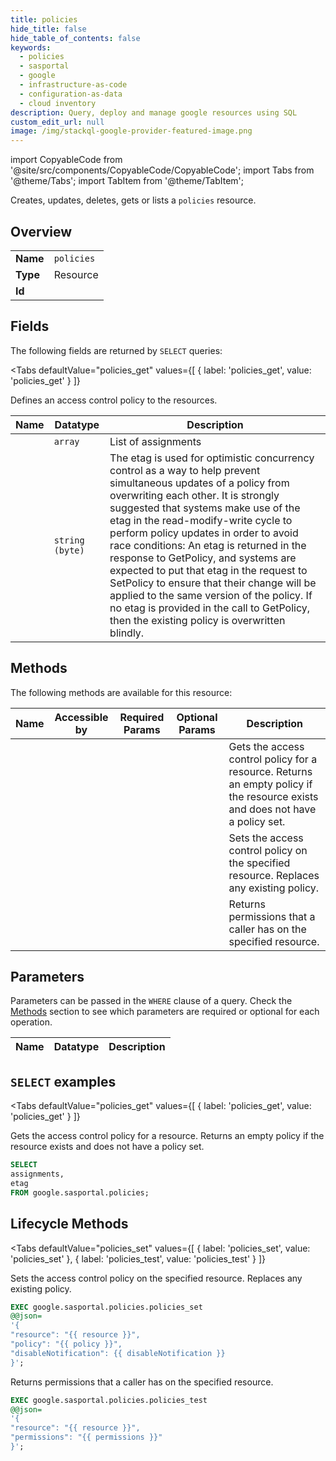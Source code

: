 ```yaml
--- 
title: policies
hide_title: false
hide_table_of_contents: false
keywords:
  - policies
  - sasportal
  - google
  - infrastructure-as-code
  - configuration-as-data
  - cloud inventory
description: Query, deploy and manage google resources using SQL
custom_edit_url: null
image: /img/stackql-google-provider-featured-image.png
---
```


import CopyableCode from '@site/src/components/CopyableCode/CopyableCode';
import Tabs from '@theme/Tabs';
import TabItem from '@theme/TabItem';

Creates, updates, deletes, gets or lists a <code>policies</code> resource.

## Overview
<table><tbody>
<tr><td><b>Name</b></td><td><code>policies</code></td></tr>
<tr><td><b>Type</b></td><td>Resource</td></tr>
<tr><td><b>Id</b></td><td><CopyableCode code="google.sasportal.policies" /></td></tr>
</tbody></table>

## Fields

The following fields are returned by `SELECT` queries:

<Tabs
    defaultValue="policies_get"
    values={[
        { label: 'policies_get', value: 'policies_get' }
    ]}
>
<TabItem value="policies_get">

Defines an access control policy to the resources.

<table>
<thead>
    <tr>
    <th>Name</th>
    <th>Datatype</th>
    <th>Description</th>
    </tr>
</thead>
<tbody>
<tr>
    <td><CopyableCode code="assignments" /></td>
    <td><code>array</code></td>
    <td>List of assignments</td>
</tr>
<tr>
    <td><CopyableCode code="etag" /></td>
    <td><code>string (byte)</code></td>
    <td>The etag is used for optimistic concurrency control as a way to help prevent simultaneous updates of a policy from overwriting each other. It is strongly suggested that systems make use of the etag in the read-modify-write cycle to perform policy updates in order to avoid race conditions: An etag is returned in the response to GetPolicy, and systems are expected to put that etag in the request to SetPolicy to ensure that their change will be applied to the same version of the policy. If no etag is provided in the call to GetPolicy, then the existing policy is overwritten blindly.</td>
</tr>
</tbody>
</table>
</TabItem>
</Tabs>

## Methods

The following methods are available for this resource:

<table>
<thead>
    <tr>
    <th>Name</th>
    <th>Accessible by</th>
    <th>Required Params</th>
    <th>Optional Params</th>
    <th>Description</th>
    </tr>
</thead>
<tbody>
<tr>
    <td><a href="#policies_get"><CopyableCode code="policies_get" /></a></td>
    <td><CopyableCode code="select" /></td>
    <td></td>
    <td></td>
    <td>Gets the access control policy for a resource. Returns an empty policy if the resource exists and does not have a policy set.</td>
</tr>
<tr>
    <td><a href="#policies_set"><CopyableCode code="policies_set" /></a></td>
    <td><CopyableCode code="exec" /></td>
    <td></td>
    <td></td>
    <td>Sets the access control policy on the specified resource. Replaces any existing policy.</td>
</tr>
<tr>
    <td><a href="#policies_test"><CopyableCode code="policies_test" /></a></td>
    <td><CopyableCode code="exec" /></td>
    <td></td>
    <td></td>
    <td>Returns permissions that a caller has on the specified resource.</td>
</tr>
</tbody>
</table>

## Parameters

Parameters can be passed in the `WHERE` clause of a query. Check the [Methods](#methods) section to see which parameters are required or optional for each operation.

<table>
<thead>
    <tr>
    <th>Name</th>
    <th>Datatype</th>
    <th>Description</th>
    </tr>
</thead>
<tbody>
</tbody>
</table>

## `SELECT` examples

<Tabs
    defaultValue="policies_get"
    values={[
        { label: 'policies_get', value: 'policies_get' }
    ]}
>
<TabItem value="policies_get">

Gets the access control policy for a resource. Returns an empty policy if the resource exists and does not have a policy set.

```sql
SELECT
assignments,
etag
FROM google.sasportal.policies;
```
</TabItem>
</Tabs>


## Lifecycle Methods

<Tabs
    defaultValue="policies_set"
    values={[
        { label: 'policies_set', value: 'policies_set' },
        { label: 'policies_test', value: 'policies_test' }
    ]}
>
<TabItem value="policies_set">

Sets the access control policy on the specified resource. Replaces any existing policy.

```sql
EXEC google.sasportal.policies.policies_set 
@@json=
'{
"resource": "{{ resource }}", 
"policy": "{{ policy }}", 
"disableNotification": {{ disableNotification }}
}';
```
</TabItem>
<TabItem value="policies_test">

Returns permissions that a caller has on the specified resource.

```sql
EXEC google.sasportal.policies.policies_test 
@@json=
'{
"resource": "{{ resource }}", 
"permissions": "{{ permissions }}"
}';
```
</TabItem>
</Tabs>
